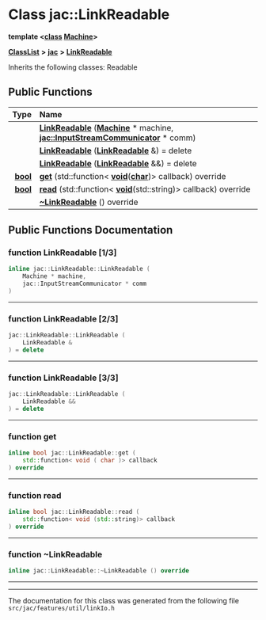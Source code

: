 

# Class jac::LinkReadable

**template &lt;[**class**](classjac_1_1Device.md) [**Machine**](classjac_1_1Device.md)&gt;**



[**ClassList**](annotated.md) **>** [**jac**](namespacejac.md) **>** [**LinkReadable**](classjac_1_1LinkReadable.md)








Inherits the following classes: Readable


































## Public Functions

| Type | Name |
| ---: | :--- |
|   | [**LinkReadable**](#function-linkreadable-13) ([**Machine**](classjac_1_1Device.md) \* machine, [**jac::InputStreamCommunicator**](classjac_1_1Device.md) \* comm) <br> |
|   | [**LinkReadable**](#function-linkreadable-23) ([**LinkReadable**](classjac_1_1LinkReadable.md) &) = delete<br> |
|   | [**LinkReadable**](#function-linkreadable-33) ([**LinkReadable**](classjac_1_1LinkReadable.md) &&) = delete<br> |
|  [**bool**](classjac_1_1Device.md) | [**get**](#function-get) (std::function&lt; [**void**](classjac_1_1Device.md)([**char**](classjac_1_1Device.md))&gt; callback) override<br> |
|  [**bool**](classjac_1_1Device.md) | [**read**](#function-read) (std::function&lt; [**void**](classjac_1_1Device.md)(std::string)&gt; callback) override<br> |
|   | [**~LinkReadable**](#function-linkreadable) () override<br> |




























## Public Functions Documentation




### function LinkReadable [1/3]

```C++
inline jac::LinkReadable::LinkReadable (
    Machine * machine,
    jac::InputStreamCommunicator * comm
) 
```




<hr>



### function LinkReadable [2/3]

```C++
jac::LinkReadable::LinkReadable (
    LinkReadable &
) = delete
```




<hr>



### function LinkReadable [3/3]

```C++
jac::LinkReadable::LinkReadable (
    LinkReadable &&
) = delete
```




<hr>



### function get 

```C++
inline bool jac::LinkReadable::get (
    std::function< void ( char )> callback
) override
```




<hr>



### function read 

```C++
inline bool jac::LinkReadable::read (
    std::function< void (std::string)> callback
) override
```




<hr>



### function ~LinkReadable 

```C++
inline jac::LinkReadable::~LinkReadable () override
```




<hr>

------------------------------
The documentation for this class was generated from the following file `src/jac/features/util/linkIo.h`

